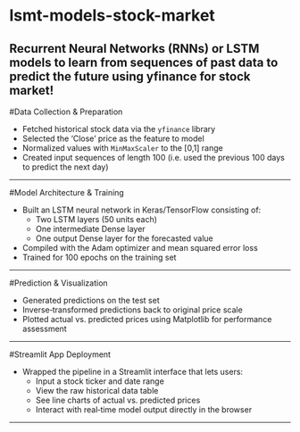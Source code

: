 # lsmt-models-stock-market
Recurrent Neural Networks (RNNs) or LSTM models to learn from sequences of past data to predict the future using yfinance for stock market!
---

#Data Collection & Preparation
- Fetched historical stock data via the `yfinance` library  
- Selected the ‘Close’ price as the feature to model  
- Normalized values with `MinMaxScaler` to the [0,1] range  
- Created input sequences of length 100 (i.e. used the previous 100 days to predict the next day)
  
---

#Model Architecture & Training
- Built an LSTM neural network in Keras/TensorFlow consisting of:  
  - Two LSTM layers (50 units each)  
  - One intermediate Dense layer  
  - One output Dense layer for the forecasted value  
- Compiled with the Adam optimizer and mean squared error loss  
- Trained for 100 epochs on the training set

---

#Prediction & Visualization
- Generated predictions on the test set  
- Inverse‑transformed predictions back to original price scale  
- Plotted actual vs. predicted prices using Matplotlib for performance assessment

---

#Streamlit App Deployment
- Wrapped the pipeline in a Streamlit interface that lets users:  
  - Input a stock ticker and date range  
  - View the raw historical data table  
  - See line charts of actual vs. predicted prices  
  - Interact with real‑time model output directly in the browser

---
